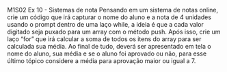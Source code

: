 M1S02 Ex 10 - Sistemas de nota
Pensando em um sistema de notas online, crie um código que irá capturar o nome do aluno e a nota de 4 unidades usando o prompt dentro de uma laço while, a ideia é que a cada valor digitado seja puxado para um array com o método push. Após isso, crie um laço “for” que irá calcular a soma de todos os itens do array para ser calculada sua média. Ao final de tudo, deverá ser apresentado em tela o nome do aluno, sua média e se o aluno foi aprovado ou não, para esse último tópico considere a média para aprovação maior ou igual a 7.
